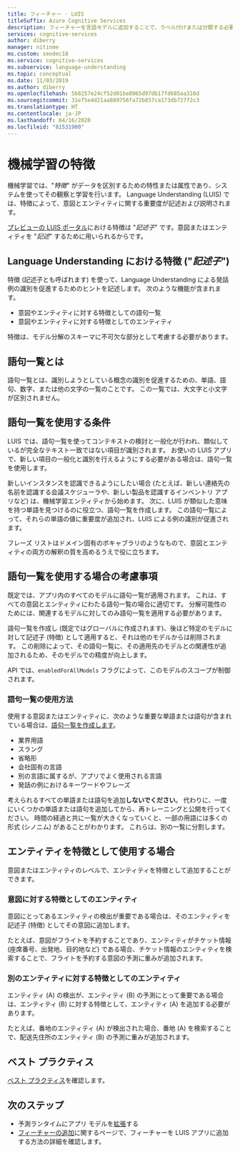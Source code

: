 ```yaml
---
title: フィーチャー - LUIS
titleSuffix: Azure Cognitive Services
description: フィーチャーを言語モデルに追加することで、ラベル付けまたは分類する必要がある入力を認識する方法についてのヒントが提供されます。
services: cognitive-services
author: diberry
manager: nitinme
ms.custom: seodec18
ms.service: cognitive-services
ms.subservice: language-understanding
ms.topic: conceptual
ms.date: 11/03/2019
ms.author: diberry
ms.openlocfilehash: 5b8257e24cf52d01be8065d97db17fd685aa316d
ms.sourcegitcommit: 31ef5e4d21aa889756fa72b857ca173db727f2c3
ms.translationtype: HT
ms.contentlocale: ja-JP
ms.lasthandoff: 04/16/2020
ms.locfileid: "81531900"
---
```

# <a name="machine-learned-features"></a>機械学習の特徴

機械学習では、"_特徴_" がデータを区別するための特性または属性であり、システムを使ってその観察と学習を行います。 Language Understanding (LUIS) では、特徴によって、意図とエンティティに関する重要度が記述および説明されます。

[プレビューの LUIS ポータル](https://preview.luis.ai)における特徴は "_記述子_" です。意図またはエンティティを "_記述_" するために用いられるからです。

## <a name="features-_descriptors_-in-language-understanding"></a>Language Understanding における特徴 ("_記述子_")

特徴 (記述子とも呼ばれます) を使って、Language Understanding による発話例の識別を促進するためのヒントを記述します。 次のような機能が含まれます。

* 意図やエンティティに対する特徴としての語句一覧
* 意図やエンティティに対する特徴としてのエンティティ

特徴は、モデル分解のスキーマに不可欠な部分として考慮する必要があります。

## <a name="what-is-a-phrase-list"></a>語句一覧とは

語句一覧とは、識別しようとしている概念の識別を促進するための、単語、語句、数字、または他の文字の一覧のことです。 この一覧では、大文字と小文字が区別されません。

## <a name="when-to-use-a-phrase-list"></a>語句一覧を使用する条件

LUIS では、語句一覧を使ってコンテキストの検討と一般化が行われ、類似しているが完全なテキスト一致ではない項目が識別されます。 お使いの LUIS アプリで、新しい項目の一般化と識別を行えるようにする必要がある場合は、語句一覧を使用します。

新しいインスタンスを認識できるようにしたい場合 (たとえば、新しい連絡先の名前を認識する会議スケジューラや、新しい製品を認識するインベントリ アプリなど) は、機械学習エンティティから始めます。 次に、LUIS が類似した意味を持つ単語を見つけるのに役立つ、語句一覧を作成します。 この語句一覧によって、それらの単語の値に重要度が追加され、LUIS による例の識別が促進されます。

フレーズ リストはドメイン固有のボキャブラリのようなもので、意図とエンティティの両方の解釈の質を高めるうえで役に立ちます。

## <a name="considerations-when-using-a-phrase-list"></a>語句一覧を使用する場合の考慮事項

既定では、アプリ内のすべてのモデルに語句一覧が適用されます。 これは、すべての意図とエンティティにわたる語句一覧の場合に適切です。 分解可能性のためには、関連するモデルに対してのみ語句一覧を適用する必要があります。

語句一覧を作成し (既定ではグローバルに作成されます)、後ほど特定のモデルに対して記述子 (特徴) として適用すると、それは他のモデルからは削除されます。 この削除によって、その語句一覧に、その適用先のモデルとの関連性が追加されるため、そのモデルでの精度が向上します。

API では、`enabledForAllModels` フラグによって、このモデルのスコープが制御されます。

<a name="how-to-use-phrase-lists"></a>

### <a name="how-to-use-a-phrase-list"></a>語句一覧の使用方法

使用する意図またはエンティティに、次のような重要な単語または語句が含まれている場合は、[語句一覧を作成します](luis-how-to-add-features.md)。

* 業界用語
* スラング
* 省略形
* 会社固有の言語
* 別の言語に属するが、アプリでよく使用される言語
* 発話の例におけるキーワードやフレーズ

考えられるすべての単語または語句を追加**しないでください**。 代わりに、一度にいくつかの単語または語句を追加してから、再トレーニングと公開を行ってください。 時間の経過と共に一覧が大きくなっていくと、一部の用語には多くの形式 (シノニム) があることがわかります。 これらは、別の一覧に分割します。

<a name="phrase-lists-help-identify-simple-exchangeable-entities"></a>

## <a name="when-to-use-an-entity-as-a-feature"></a>エンティティを特徴として使用する場合

意図またはエンティティのレベルで、エンティティを特徴として追加することができます。

### <a name="entity-as-a-feature-to-an-intent"></a>意図に対する特徴としてのエンティティ

意図にとってあるエンティティの検出が重要である場合は、そのエンティティを記述子 (特徴) としてその意図に追加します。

たとえば、意図がフライトを予約することであり、エンティティがチケット情報 (座席番号、出発地、目的地など) である場合、チケット情報のエンティティを検索することで、フライトを予約する意図の予測に重みが追加されます。

### <a name="entity-as-a-feature-to-another-entity"></a>別のエンティティに対する特徴としてのエンティティ

エンティティ (A) の検出が、エンティティ (B) の予測にとって重要である場合は、エンティティ (B) に対する特徴として、エンティティ (A) を追加する必要があります。

たとえば、番地のエンティティ (A) が検出された場合、番地 (A) を検索することで、配送先住所のエンティティ (B) の予測に重みが追加されます。

## <a name="best-practices"></a>ベスト プラクティス
[ベスト プラクティス](luis-concept-best-practices.md)を確認します。

## <a name="next-steps"></a>次のステップ

* 予測ランタイムにアプリ モデルを[拡張](schema-change-prediction-runtime.md)する
* [フィーチャーの追加](luis-how-to-add-features.md)に関するページで、フィーチャーを LUIS アプリに追加する方法の詳細を確認します。
